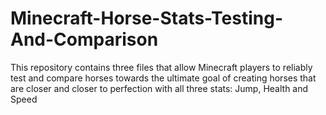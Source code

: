 # Minecraft-Horse-Stats-Testing-And-Comparison
This repository contains three files that allow Minecraft players to reliably test and compare horses towards the ultimate goal of creating horses that are closer and closer to perfection with all three stats: Jump, Health and Speed
